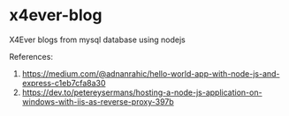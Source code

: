 # x4ever-blog
X4Ever blogs from mysql database using nodejs

References:

1. https://medium.com/@adnanrahic/hello-world-app-with-node-js-and-express-c1eb7cfa8a30
2. https://dev.to/petereysermans/hosting-a-node-js-application-on-windows-with-iis-as-reverse-proxy-397b
